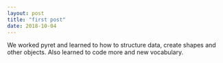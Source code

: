```yaml
--- 
layout: post
title: "first post"
date: 2018-10-04
---
```

We worked pyret and learned to how to structure data, create shapes and other objects. Also learned to code more and new vocabulary.
